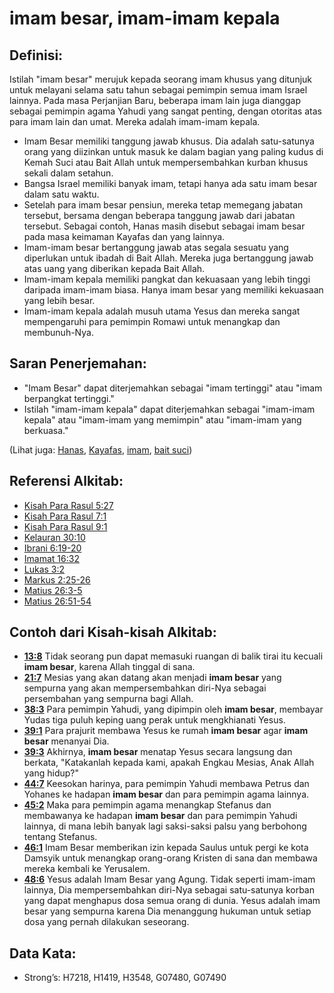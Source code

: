 # imam besar, imam-imam kepala

## Definisi:

Istilah "imam besar" merujuk kepada seorang imam khusus yang ditunjuk untuk melayani selama satu tahun sebagai pemimpin semua imam Israel lainnya. Pada masa Perjanjian Baru, beberapa imam lain juga dianggap sebagai pemimpin agama Yahudi yang sangat penting, dengan otoritas atas para imam lain dan umat. Mereka adalah imam-imam kepala.

* Imam Besar memiliki tanggung jawab khusus. Dia adalah satu-satunya orang yang diizinkan untuk masuk ke dalam bagian yang paling kudus di Kemah Suci atau Bait Allah untuk mempersembahkan kurban khusus sekali dalam setahun. 
* Bangsa Israel memiliki banyak imam, tetapi hanya ada satu imam besar dalam satu waktu. 
* Setelah para imam besar pensiun, mereka tetap memegang jabatan tersebut, bersama dengan beberapa tanggung jawab dari jabatan tersebut. Sebagai contoh, Hanas masih disebut sebagai imam besar pada masa keimaman Kayafas dan yang lainnya. 
* Imam-imam besar bertanggung jawab atas segala sesuatu yang diperlukan untuk ibadah di Bait Allah. Mereka juga bertanggung jawab atas uang yang diberikan kepada Bait Allah. 
* Imam-imam kepala memiliki pangkat dan kekuasaan yang lebih tinggi daripada imam-imam biasa. Hanya imam besar yang memiliki kekuasaan yang lebih besar. 
* Imam-imam kepala adalah musuh utama Yesus dan mereka sangat mempengaruhi para pemimpin Romawi untuk menangkap dan membunuh-Nya.

## Saran Penerjemahan:

* "Imam Besar" dapat diterjemahkan sebagai "imam tertinggi" atau "imam berpangkat tertinggi." 
* Istilah "imam-imam kepala" dapat diterjemahkan sebagai "imam-imam kepala" atau "imam-imam yang memimpin" atau "imam-imam yang berkuasa."

(Lihat juga: [Hanas](../names/annas.md), [Kayafas](../names/caiaphas.md), [imam](../kt/priest.md), [bait suci](../kt/temple.md))

## Referensi Alkitab:

* [Kisah Para Rasul 5:27](rc://en/tn/help/act/05/27)
* [Kisah Para Rasul 7:1](rc://en/tn/help/act/07/01)
* [Kisah Para Rasul 9:1](rc://en/tn/help/act/09/01)
* [Kelauran 30:10](rc://en/tn/help/exo/30/10)
* [Ibrani 6:19-20](rc://en/tn/help/heb/06/19)
* [Imamat 16:32](rc://en/tn/help/lev/16/32)
* [Lukas 3:2](rc://en/tn/help/luk/03/02)
* [Markus 2:25-26](rc://en/tn/help/mrk/02/25)
* [Matius 26:3-5](rc://en/tn/help/mat/26/03)
* [Matius 26:51-54](rc://en/tn/help/mat/26/51)

## Contoh dari Kisah-kisah Alkitab:

* __[13:8](rc://en/tn/help/obs/13/08)__ Tidak seorang pun dapat memasuki ruangan di balik tirai itu kecuali __imam besar__, karena Allah tinggal di sana.
* __[21:7](rc://en/tn/help/obs/21/07)__ Mesias yang akan datang akan menjadi __imam besar__ yang sempurna yang akan mempersembahkan diri-Nya sebagai persembahan yang sempurna bagi Allah.
* __[38:3](rc://en/tn/help/obs/38/03)__ Para pemimpin Yahudi, yang dipimpin oleh __imam besar__, membayar Yudas tiga puluh keping uang perak untuk mengkhianati Yesus.
* __[39:1](rc://en/tn/help/obs/39/01)__ Para prajurit membawa Yesus ke rumah __imam besar__ agar __imam besar__ menanyai Dia.
* __[39:3](rc://en/tn/help/obs/39/03)__ Akhirnya, __imam besar__ menatap Yesus secara langsung dan berkata, "Katakanlah kepada kami, apakah Engkau Mesias, Anak Allah yang hidup?"
* __[44:7](rc://en/tn/help/obs/44/07)__ Keesokan harinya, para pemimpin Yahudi membawa Petrus dan Yohanes ke hadapan __imam besar__ dan para pemimpin agama lainnya.
* __[45:2](rc://en/tn/help/obs/45/02)__ Maka para pemimpin agama menangkap Stefanus dan membawanya ke hadapan __imam besar__ dan para pemimpin Yahudi lainnya, di mana lebih banyak lagi saksi-saksi palsu yang berbohong tentang Stefanus.
* __[46:1](rc://en/tn/help/obs/46/01)__ Imam Besar memberikan izin kepada Saulus untuk pergi ke kota Damsyik untuk menangkap orang-orang Kristen di sana dan membawa mereka kembali ke Yerusalem.
* __[48:6](rc://en/tn/help/obs/48/06)__ Yesus adalah Imam Besar yang Agung. Tidak seperti imam-imam lainnya, Dia mempersembahkan diri-Nya sebagai satu-satunya korban yang dapat menghapus dosa semua orang di dunia. Yesus adalah imam besar yang sempurna karena Dia menanggung hukuman untuk setiap dosa yang pernah dilakukan seseorang.

## Data Kata:

* Strong’s: H7218, H1419, H3548, G07480, G07490
